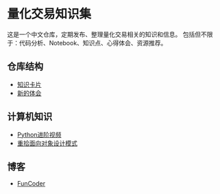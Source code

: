 # 量化交易知识集

这是一个中文仓库，定期发布、整理量化交易相关的知识和信息。
包括但不限于：代码分析、Notebook、知识点、心得体会、资源推荐。

## 仓库结构

- [知识卡片](./knowledge_cards/)
- [新的体会](./thoughts/)

## 计算机知识

- [Python进阶视频](https://github.com/wangzhe3224/Python-zhifou)
- [重拾面向对象设计模式](https://github.com/wangzhe3224/Python-zhifou/tree/master/src/design_pattern)

## 博客

- [FunCoder](https://wangzhe3224.github.io/)
